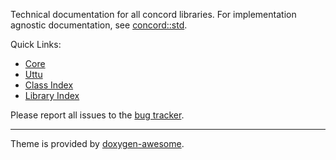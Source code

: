 Technical documentation for all concord libraries. For implementation agnostic documentation, see [concord::std](https://github.com/open-concord/standards).

Quick Links:
- [Core](group__Core.html)
- [Uttu](group__Uttu.html)
- [Class Index](annotated.html)
- [Library Index](modules.html)

Please report all issues to the [bug tracker](https://github.com/open-concord/docs/issues).

---
Theme is provided by [doxygen-awesome](https://jothepro.github.io/doxygen-awesome-css/).
